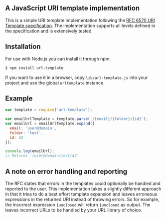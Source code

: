 ## A JavaScript URI template implementation

This is a simple URI template implementation following the [RFC 6570 URI Template specification](http://tools.ietf.org/html/rfc6570). The implementation supports all levels defined in the specification and is extensively tested.

## Installation

For use with Node.js you can install it through npm:

```sh
$ npm install url-template
```

If you want to use it in a browser, copy `lib/url-template.js` into your project and use the global `urltemplate` instance.

## Example

```js
var template = require('url-template');

var emailUrlTemplate = template.parse('/{email}/{folder}/{id}');
var emailUrl = emailUrlTemplate.expand({
  email: 'user@domain',
  folder: 'test',
  id: 42
});

console.log(emailUrl);
// Returns '/user@domain/test/42'
```

## A note on error handling and reporting

The RFC states that errors in the templates could optionally be handled and reported to the user. This implementation takes a slightly different approach in that it tries to do a best effort template expansion and leaves erroneous expressions in the returned URI instead of throwing errors. So for example, the incorrect expression `{unclosed` will return `{unclosed` as output. The leaves incorrect URLs to be handled by your URL library of choice.
